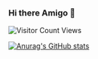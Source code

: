 ### Hi there Amigo 👋






![Visitor Count](https://profile-counter.glitch.me/{namancoder}/count.svg)
Views


[![Anurag's GitHub stats](https://github-readme-stats.vercel.app/api?username=namancoder&show_icons=true&theme=dark)](https://github.com/anuraghazra/github-readme-stats)
